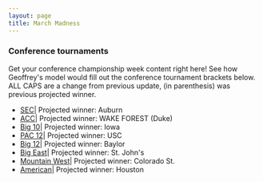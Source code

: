 ```yaml
---
layout: page
title: March Madness
---
```

### Conference tournaments
Get your conference championship week content right here! See how Geoffrey's model would fill out the conference tournament brackets below. ALL CAPS are a change from previous update, (in parenthesis) was previous projected winner.
- [SEC](https://deansdatadepot.github.io/2022/03/02/SEC-Tournament-2022.html)| Projected winner: Auburn
- [ACC](https://deansdatadepot.github.io/2022/03/02/ACC-Tournament-2022.html)| Projected winner: WAKE FOREST (Duke)
- [Big 10](https://deansdatadepot.github.io/2022/03/02/BIG-10-Tournament-2022.html)| Projected winner: Iowa
- [PAC 12](https://deansdatadepot.github.io/2022/03/02/PAC-12-Tournament-2022.html)| Projected winner: USC
- [Big 12](https://deansdatadepot.github.io/2022/03/02/Big-12-Tournament-2022.html)| Projected winner: Baylor
- [Big East](https://deansdatadepot.github.io/2022/03/02/Big-East-Tournament-2022.html)| Projected winner: St. John's
- [Mountain West](https://deansdatadepot.github.io/2022/03/02/MWC-Tournament-2022.html)| Projected winner: Colorado St.
- [American](https://deansdatadepot.github.io/2022/03/02/AAC-Tournament-2022.html)| Projected winner: Houston